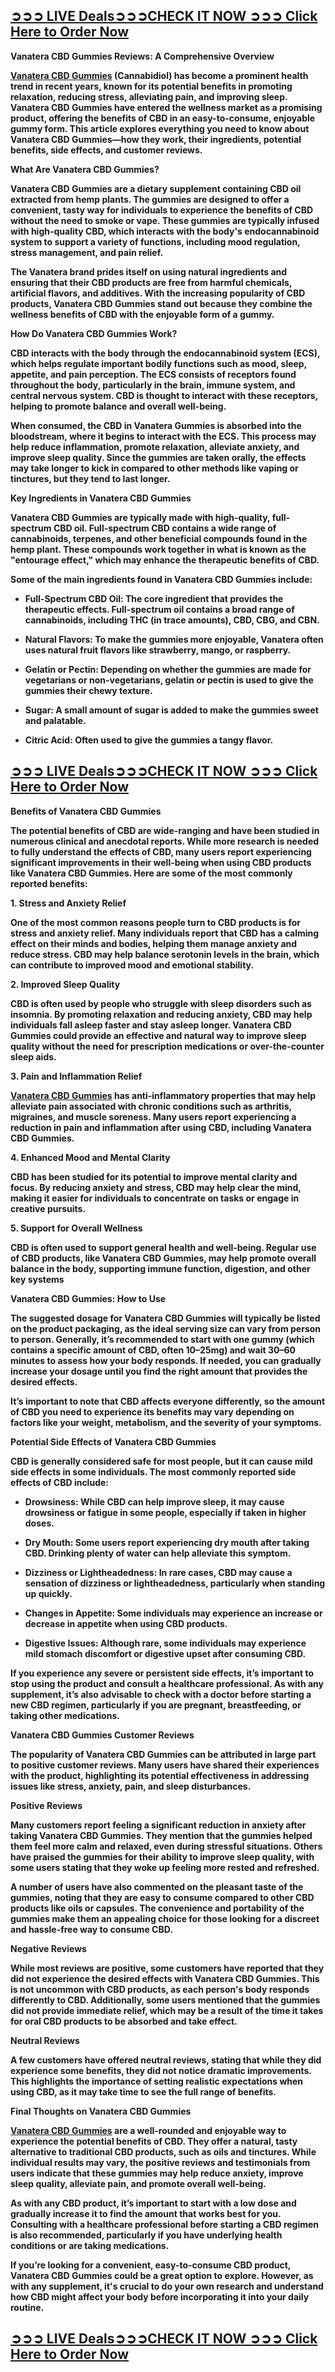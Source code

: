 <h2 class="zfr3Q CDt4Ke " dir="ltr"><strong><a class="XqQF9c" href="https://trendgadgetz.shop/vanteraa-cbd-gummies-buy" target="_blank"><span class="jgG6ef C9DxTc aw5Odc ">➲➲➲&nbsp;</span><span class="jgG6ef C9DxTc aw5Odc ">LIVE Deals➲➲➲CHECK IT NOW ➲➲➲ Click Here to Order Now</span></a></strong></h2>
<p class="zfr3Q CDt4Ke " dir="ltr"><strong><span class="C9DxTc ">Vanatera CBD Gummies Reviews: A Comprehensive Overview</span></strong></p>
<p class="zfr3Q CDt4Ke " dir="ltr"><strong><a class="XqQF9c" href="https://www.facebook.com/CBDVanateraGummies/" target="_blank"><span class="C9DxTc aw5Odc ">Vanatera CBD Gummies</span></a><span class="C9DxTc ">&nbsp;</span><span class="C9DxTc ">(Cannabidiol) has become a prominent health trend in recent years, known for its potential benefits in promoting relaxation, reducing stress, alleviating pain, and improving sleep. Vanatera CBD Gummies have entered the wellness market as a promising product, offering the benefits of CBD in an easy-to-consume, enjoyable gummy form. This article explores everything you need to know about Vanatera CBD Gummies&mdash;how they work, their ingredients, potential benefits, side effects, and customer reviews.</span></strong></p>
<div class="CjVfdc"><strong><span class="C9DxTc ">What Are Vanatera CBD Gummies?</span></strong></div>
<p class="zfr3Q CDt4Ke " dir="ltr"><strong><span class="C9DxTc ">Vanatera CBD Gummies are a dietary supplement containing CBD oil extracted from hemp plants. The gummies are designed to offer a convenient, tasty way for individuals to experience the benefits of CBD without the need to smoke or vape. These gummies are typically infused with high-quality CBD, which interacts with the body's endocannabinoid system to support a variety of functions, including mood regulation, stress management, and pain relief.</span></strong></p>
<p class="zfr3Q CDt4Ke " dir="ltr"><strong><span class="C9DxTc ">The Vanatera brand prides itself on using natural ingredients and ensuring that their CBD products are free from harmful chemicals, artificial flavors, and additives. With the increasing popularity of CBD products, Vanatera CBD Gummies stand out because they combine the wellness benefits of CBD with the enjoyable form of a gummy.</span></strong></p>
<div class="CjVfdc"><strong><span class="C9DxTc ">How Do Vanatera CBD Gummies Work?</span></strong></div>
<p class="zfr3Q CDt4Ke " dir="ltr"><strong><span class="C9DxTc ">CBD interacts with the body through the endocannabinoid system (ECS), which helps regulate important bodily functions such as mood, sleep, appetite, and pain perception. The ECS consists of receptors found throughout the body, particularly in the brain, immune system, and central nervous system. CBD is thought to interact with these receptors, helping to promote balance and overall well-being.</span></strong></p>
<p class="zfr3Q CDt4Ke " dir="ltr"><strong><span class="C9DxTc ">When consumed, the CBD in Vanatera Gummies is absorbed into the bloodstream, where it begins to interact with the ECS. This process may help reduce inflammation, promote relaxation, alleviate anxiety, and improve sleep quality. Since the gummies are taken orally, the effects may take longer to kick in compared to other methods like vaping or tinctures, but they tend to last longer.</span></strong></p>
<div class="CjVfdc"><strong><span class="C9DxTc ">Key Ingredients in Vanatera CBD Gummies</span></strong></div>
<p class="zfr3Q CDt4Ke " dir="ltr"><strong><span class="C9DxTc ">Vanatera CBD Gummies are typically made with high-quality, full-spectrum CBD oil. Full-spectrum CBD contains a wide range of cannabinoids, terpenes, and other beneficial compounds found in the hemp plant. These compounds work together in what is known as the "entourage effect," which may enhance the therapeutic benefits of CBD.</span></strong></p>
<p class="zfr3Q CDt4Ke " dir="ltr"><strong><span class="C9DxTc ">Some of the main ingredients found in Vanatera CBD Gummies include:</span></strong></p>
<ul class="n8H08c UVNKR ">
<li class="zfr3Q TYR86d eD0Rn " dir="ltr">
<p class="zfr3Q CDt4Ke " dir="ltr"><strong><span class="C9DxTc ">Full-Spectrum CBD Oil</span><span class="C9DxTc ">: The core ingredient that provides the therapeutic effects. Full-spectrum oil contains a broad range of cannabinoids, including THC (in trace amounts), CBD, CBG, and CBN.</span></strong></p>
</li>
<li class="zfr3Q TYR86d eD0Rn " dir="ltr">
<p class="zfr3Q CDt4Ke " dir="ltr"><strong><span class="C9DxTc ">Natural Flavors</span><span class="C9DxTc ">: To make the gummies more enjoyable, Vanatera often uses natural fruit flavors like strawberry, mango, or raspberry.</span></strong></p>
</li>
<li class="zfr3Q TYR86d eD0Rn " dir="ltr">
<p class="zfr3Q CDt4Ke " dir="ltr"><strong><span class="C9DxTc ">Gelatin or Pectin</span><span class="C9DxTc ">: Depending on whether the gummies are made for vegetarians or non-vegetarians, gelatin or pectin is used to give the gummies their chewy texture.</span></strong></p>
</li>
<li class="zfr3Q TYR86d eD0Rn " dir="ltr">
<p class="zfr3Q CDt4Ke " dir="ltr"><strong><span class="C9DxTc ">Sugar</span><span class="C9DxTc ">: A small amount of sugar is added to make the gummies sweet and palatable.</span></strong></p>
</li>
<li class="zfr3Q TYR86d eD0Rn " dir="ltr">
<p class="zfr3Q CDt4Ke " dir="ltr"><strong><span class="C9DxTc ">Citric Acid</span><span class="C9DxTc ">: Often used to give the gummies a tangy flavor.</span></strong></p>
</li>
</ul>
<h2 class="zfr3Q CDt4Ke " dir="ltr"><strong><a class="XqQF9c" href="https://trendgadgetz.shop/vanteraa-cbd-gummies-buy" target="_blank"><span class="jgG6ef C9DxTc aw5Odc ">➲➲➲&nbsp;</span><span class="jgG6ef C9DxTc aw5Odc ">LIVE Deals➲➲➲CHECK IT NOW ➲➲➲ Click Here to Order Now</span></a></strong></h2>
<div class="CjVfdc"><strong><span class="C9DxTc ">Benefits of Vanatera CBD Gummies</span></strong></div>
<p class="zfr3Q CDt4Ke " dir="ltr"><strong><span class="C9DxTc ">The potential benefits of CBD are wide-ranging and have been studied in numerous clinical and anecdotal reports. While more research is needed to fully understand the effects of CBD, many users report experiencing significant improvements in their well-being when using CBD products like Vanatera CBD Gummies. Here are some of the most commonly reported benefits:</span></strong></p>
<p id="h.rxg1kbmf5wmi" class="zfr3Q CDt4Ke " dir="ltr"><strong><span class="C9DxTc ">1. Stress and Anxiety Relief</span></strong></p>
<p class="zfr3Q CDt4Ke " dir="ltr"><strong><span class="C9DxTc ">One of the most common reasons people turn to CBD products is for stress and anxiety relief. Many individuals report that CBD has a calming effect on their minds and bodies, helping them manage anxiety and reduce stress. CBD may help balance serotonin levels in the brain, which can contribute to improved mood and emotional stability.</span></strong></p>
<p id="h.s3670nwy895h" class="zfr3Q CDt4Ke " dir="ltr"><strong><span class="C9DxTc ">2. Improved Sleep Quality</span></strong></p>
<p class="zfr3Q CDt4Ke " dir="ltr"><strong><span class="C9DxTc ">CBD is often used by people who struggle with sleep disorders such as insomnia. By promoting relaxation and reducing anxiety, CBD may help individuals fall asleep faster and stay asleep longer. Vanatera CBD Gummies could provide an effective and natural way to improve sleep quality without the need for prescription medications or over-the-counter sleep aids.</span></strong></p>
<p id="h.r8byfwbkxxv" class="zfr3Q CDt4Ke " dir="ltr"><strong><span class="C9DxTc ">3. Pain and Inflammation Relief</span></strong></p>
<p class="zfr3Q CDt4Ke " dir="ltr"><strong><a class="XqQF9c" href="https://www.facebook.com/CBDVanateraGummies/" target="_blank"><span class="C9DxTc aw5Odc ">Vanatera CBD Gummies</span></a><span class="C9DxTc ">&nbsp;</span><span class="C9DxTc ">has anti-inflammatory properties that may help alleviate pain associated with chronic conditions such as arthritis, migraines, and muscle soreness. Many users report experiencing a reduction in pain and inflammation after using CBD, including Vanatera CBD Gummies.</span></strong></p>
<p id="h.e9u3am59mdfe" class="zfr3Q CDt4Ke " dir="ltr"><strong><span class="C9DxTc ">4. Enhanced Mood and Mental Clarity</span></strong></p>
<p class="zfr3Q CDt4Ke " dir="ltr"><strong><span class="C9DxTc ">CBD has been studied for its potential to improve mental clarity and focus. By reducing anxiety and stress, CBD may help clear the mind, making it easier for individuals to concentrate on tasks or engage in creative pursuits.</span></strong></p>
<p id="h.dqjrlxvk2b91" class="zfr3Q CDt4Ke " dir="ltr"><strong><span class="C9DxTc ">5. Support for Overall Wellness</span></strong></p>
<p class="zfr3Q CDt4Ke " dir="ltr"><strong><span class="C9DxTc ">CBD is often used to support general health and well-being. Regular use of CBD products, like Vanatera CBD Gummies, may help promote overall balance in the body, supporting immune function, digestion, and other key systems</span></strong></p>
<div class="CjVfdc"><strong><span class="C9DxTc ">Vanatera CBD Gummies: How to Use</span></strong></div>
<p class="zfr3Q CDt4Ke " dir="ltr"><strong><span class="C9DxTc ">The suggested dosage for Vanatera CBD Gummies will typically be listed on the product packaging, as the ideal serving size can vary from person to person. Generally, it&rsquo;s recommended to start with one gummy (which contains a specific amount of CBD, often 10&ndash;25mg) and wait 30&ndash;60 minutes to assess how your body responds. If needed, you can gradually increase your dosage until you find the right amount that provides the desired effects.</span></strong></p>
<p class="zfr3Q CDt4Ke " dir="ltr"><strong><span class="C9DxTc ">It&rsquo;s important to note that CBD affects everyone differently, so the amount of CBD you need to experience its benefits may vary depending on factors like your weight, metabolism, and the severity of your symptoms.</span></strong></p>
<div class="CjVfdc"><strong><span class="C9DxTc ">Potential Side Effects of Vanatera CBD Gummies</span></strong></div>
<p class="zfr3Q CDt4Ke " dir="ltr"><strong><span class="C9DxTc ">CBD is generally considered safe for most people, but it can cause mild side effects in some individuals. The most commonly reported side effects of CBD include:</span></strong></p>
<ul class="n8H08c UVNKR ">
<li class="zfr3Q TYR86d eD0Rn " dir="ltr">
<p class="zfr3Q CDt4Ke " dir="ltr"><strong><span class="C9DxTc ">Drowsiness</span><span class="C9DxTc ">: While CBD can help improve sleep, it may cause drowsiness or fatigue in some people, especially if taken in higher doses.</span></strong></p>
</li>
<li class="zfr3Q TYR86d eD0Rn " dir="ltr">
<p class="zfr3Q CDt4Ke " dir="ltr"><strong><span class="C9DxTc ">Dry Mouth</span><span class="C9DxTc ">: Some users report experiencing dry mouth after taking CBD. Drinking plenty of water can help alleviate this symptom.</span></strong></p>
</li>
<li class="zfr3Q TYR86d eD0Rn " dir="ltr">
<p class="zfr3Q CDt4Ke " dir="ltr"><strong><span class="C9DxTc ">Dizziness or Lightheadedness</span><span class="C9DxTc ">: In rare cases, CBD may cause a sensation of dizziness or lightheadedness, particularly when standing up quickly.</span></strong></p>
</li>
<li class="zfr3Q TYR86d eD0Rn " dir="ltr">
<p class="zfr3Q CDt4Ke " dir="ltr"><strong><span class="C9DxTc ">Changes in Appetite</span><span class="C9DxTc ">: Some individuals may experience an increase or decrease in appetite when using CBD products.</span></strong></p>
</li>
<li class="zfr3Q TYR86d eD0Rn " dir="ltr">
<p class="zfr3Q CDt4Ke " dir="ltr"><strong><span class="C9DxTc ">Digestive Issues</span><span class="C9DxTc ">: Although rare, some individuals may experience mild stomach discomfort or digestive upset after consuming CBD.</span></strong></p>
</li>
</ul>
<p class="zfr3Q CDt4Ke " dir="ltr"><strong><span class="C9DxTc ">If you experience any severe or persistent side effects, it&rsquo;s important to stop using the product and consult a healthcare professional. As with any supplement, it&rsquo;s also advisable to check with a doctor before starting a new CBD regimen, particularly if you are pregnant, breastfeeding, or taking other medications.</span></strong></p>
<div class="CjVfdc"><strong><span class="C9DxTc ">Vanatera CBD Gummies Customer Reviews</span></strong></div>
<p class="zfr3Q CDt4Ke " dir="ltr"><strong><span class="C9DxTc ">The popularity of Vanatera CBD Gummies can be attributed in large part to positive customer reviews. Many users have shared their experiences with the product, highlighting its potential effectiveness in addressing issues like stress, anxiety, pain, and sleep disturbances.</span></strong></p>
<p id="h.uv3ywyrzdwbe" class="zfr3Q CDt4Ke " dir="ltr"><strong><span class="C9DxTc ">Positive Reviews</span></strong></p>
<p class="zfr3Q CDt4Ke " dir="ltr"><strong><span class="C9DxTc ">Many customers report feeling a significant reduction in anxiety after taking Vanatera CBD Gummies. They mention that the gummies helped them feel more calm and relaxed, even during stressful situations. Others have praised the gummies for their ability to improve sleep quality, with some users stating that they woke up feeling more rested and refreshed.</span></strong></p>
<p class="zfr3Q CDt4Ke " dir="ltr"><strong><span class="C9DxTc ">A number of users have also commented on the pleasant taste of the gummies, noting that they are easy to consume compared to other CBD products like oils or capsules. The convenience and portability of the gummies make them an appealing choice for those looking for a discreet and hassle-free way to consume CBD.</span></strong></p>
<p id="h.hlii185u9hzo" class="zfr3Q CDt4Ke " dir="ltr"><strong><span class="C9DxTc ">Negative Reviews</span></strong></p>
<p class="zfr3Q CDt4Ke " dir="ltr"><strong><span class="C9DxTc ">While most reviews are positive, some customers have reported that they did not experience the desired effects with Vanatera CBD Gummies. This is not uncommon with CBD products, as each person's body responds differently to CBD. Additionally, some users mentioned that the gummies did not provide immediate relief, which may be a result of the time it takes for oral CBD products to be absorbed and take effect.</span></strong></p>
<p id="h.9smeuvbt4c1k" class="zfr3Q CDt4Ke " dir="ltr"><strong><span class="C9DxTc ">Neutral Reviews</span></strong></p>
<p class="zfr3Q CDt4Ke " dir="ltr"><strong><span class="C9DxTc ">A few customers have offered neutral reviews, stating that while they did experience some benefits, they did not notice dramatic improvements. This highlights the importance of setting realistic expectations when using CBD, as it may take time to see the full range of benefits.</span></strong></p>
<div class="CjVfdc"><strong><span class="C9DxTc ">Final Thoughts on Vanatera CBD Gummies</span></strong></div>
<p class="zfr3Q CDt4Ke " dir="ltr"><strong><a class="XqQF9c" href="https://www.facebook.com/CBDVanateraGummies/" target="_blank"><span class="C9DxTc aw5Odc ">Vanatera CBD Gummies</span></a><span class="C9DxTc ">&nbsp;are a well-rounded and enjoyable way to experience the potential benefits of CBD. They offer a natural, tasty alternative to traditional CBD products, such as oils and tinctures. While individual results may vary, the positive reviews and testimonials from users indicate that these gummies may help reduce anxiety, improve sleep quality, alleviate pain, and promote overall well-being.</span></strong></p>
<p class="zfr3Q CDt4Ke " dir="ltr"><strong><span class="C9DxTc ">As with any CBD product, it&rsquo;s important to start with a low dose and gradually increase it to find the amount that works best for you. Consulting with a healthcare professional before starting a CBD regimen is also recommended, particularly if you have underlying health conditions or are taking medications.</span></strong></p>
<p class="zfr3Q CDt4Ke " dir="ltr"><strong><span class="C9DxTc ">If you&rsquo;re looking for a convenient, easy-to-consume CBD product, Vanatera CBD Gummies could be a great option to explore. However, as with any supplement, it's crucial to do your own research and understand how CBD might affect your body before incorporating it into your daily routine.</span></strong></p>
<h2 class="zfr3Q CDt4Ke " dir="ltr"><strong><a class="XqQF9c" href="https://trendgadgetz.shop/vanteraa-cbd-gummies-buy" target="_blank"><span class="jgG6ef C9DxTc aw5Odc ">➲➲➲&nbsp;</span><span class="jgG6ef C9DxTc aw5Odc ">LIVE Deals➲➲➲CHECK IT NOW ➲➲➲ Click Here to Order Now</span></a></strong></h2>
